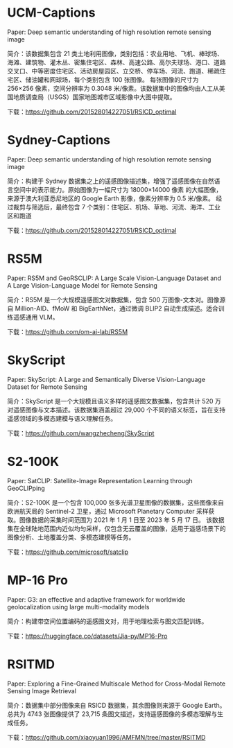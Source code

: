 
# UCM-Captions

Paper:  Deep semantic understanding of high resolution remote sensing image

简介：该数据集包含 21 类土地利用图像，类别包括：农业用地、飞机、棒球场、海滩、建筑物、灌木丛、密集住宅区、森林、高速公路、高尔夫球场、港口、道路交叉口、中等密度住宅区、活动房屋园区、立交桥、停车场、河流、跑道、稀疏住宅区、储油罐和网球场，每个类别包含 100 张图像。
每张图像的尺寸为 256×256 像素，空间分辨率为 0.3048 米/像素。该数据集中的图像均由人工从美国地质调查局（USGS）国家地图城市区域影像中大图中提取。

下载：https://github.com/201528014227051/RSICD_optimal

# Sydney-Captions

Paper:  Deep semantic understanding of high resolution remote sensing image

简介：构建于 Sydney 数据集之上的遥感图像描述集，增强了遥感图像在自然语言空间中的表示能力。原始图像为一幅尺寸为 18000×14000 像素 的大幅图像，来源于澳大利亚悉尼地区的 Google Earth 影像，像素分辨率为 0.5 米/像素。
经过裁剪与筛选后，最终包含 7 个类别：住宅区、机场、草地、河流、海洋、工业区和跑道

下载：https://github.com/201528014227051/RSICD_optimal

# RS5M 

Paper: RS5M and GeoRSCLIP: A Large Scale Vision-Language Dataset and A Large Vision-Language Model for Remote Sensing

简介：RS5M 是一个大规模遥感图文对数据集，包含 500 万图像-文本对。图像源自 Million-AID、fMoW 和 BigEarthNet，通过微调 BLIP2 自动生成描述。适合训练遥感通用 VLM。

下载：https://github.com/om-ai-lab/RS5M

#  SkyScript
Paper: SkyScript: A Large and Semantically Diverse Vision-Language Dataset for Remote Sensing

简介：SkyScript 是一个大规模且语义多样的遥感图文数据集，包含共计 520 万 对遥感图像与文本描述。该数据集涵盖超过 29,000 个不同的语义标签，旨在支持遥感领域的多模态建模与语义理解任务。

下载：https://github.com/wangzhecheng/SkyScript

# S2-100K

Paper:  SatCLIP: Satellite-Image Representation Learning through GeoCLIPping

简介：S2-100K 是一个包含 100,000 张多光谱卫星图像的数据集，这些图像来自欧洲航天局的 Sentinel-2 卫星，通过 Microsoft Planetary Computer 采样获取。图像数据的采集时间范围为 2021 年 1 月 1 日至 2023 年 5 月 17 日。
该数据集在全球陆地范围内近似均匀采样，仅包含无云覆盖的图像，适用于遥感场景下的图像分析、土地覆盖分类、多模态建模等任务。

下载：https://github.com/microsoft/satclip

# MP-16 Pro
Paper: G3: an effective and adaptive framework for worldwide geolocalization using large multi-modality models

简介：构建带空间位置编码的遥感图文对，用于地理检索与图文匹配训练。

下载：https://huggingface.co/datasets/Jia-py/MP16-Pro

# RSITMD 
Paper: Exploring a Fine-Grained Multiscale Method for Cross-Modal Remote Sensing Image Retrieval

简介：数据集中部分图像来自 RSICD 数据集，其余图像则来源于 Google Earth。总共为 4743 张图像提供了 23,715 条图文描述，支持遥感图像的多模态理解与生成任务。

下载：https://github.com/xiaoyuan1996/AMFMN/tree/master/RSITMD
